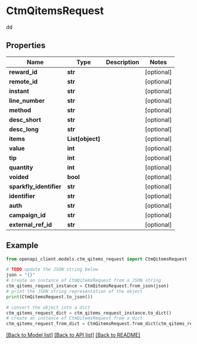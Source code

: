 # CtmQitemsRequest

dd

## Properties

Name | Type | Description | Notes
------------ | ------------- | ------------- | -------------
**reward_id** | **str** |  | [optional] 
**remote_id** | **str** |  | [optional] 
**instant** | **str** |  | [optional] 
**line_number** | **str** |  | [optional] 
**method** | **str** |  | [optional] 
**desc_short** | **str** |  | [optional] 
**desc_long** | **str** |  | [optional] 
**items** | **List[object]** |  | [optional] 
**value** | **int** |  | [optional] 
**tip** | **int** |  | [optional] 
**quantity** | **int** |  | [optional] 
**voided** | **bool** |  | [optional] 
**sparkfly_identifier** | **str** |  | [optional] 
**identifier** | **str** |  | [optional] 
**auth** | **str** |  | [optional] 
**campaign_id** | **str** |  | [optional] 
**external_ref_id** | **str** |  | [optional] 

## Example

```python
from openapi_client.models.ctm_qitems_request import CtmQitemsRequest

# TODO update the JSON string below
json = "{}"
# create an instance of CtmQitemsRequest from a JSON string
ctm_qitems_request_instance = CtmQitemsRequest.from_json(json)
# print the JSON string representation of the object
print(CtmQitemsRequest.to_json())

# convert the object into a dict
ctm_qitems_request_dict = ctm_qitems_request_instance.to_dict()
# create an instance of CtmQitemsRequest from a dict
ctm_qitems_request_from_dict = CtmQitemsRequest.from_dict(ctm_qitems_request_dict)
```
[[Back to Model list]](../README.md#documentation-for-models) [[Back to API list]](../README.md#documentation-for-api-endpoints) [[Back to README]](../README.md)


